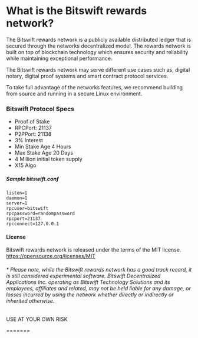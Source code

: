 # What is the Bitswift rewards network?

The Bitswift rewards network is a publicly available distributed ledger that is secured through the networks decentralized model. The rewards network is built on top of blockchain technology which ensures security and reliability while maintaining exceptional performance.

The Bitswift rewards network may serve different use cases such as, digital notary, digital proof systems and smart contract protocol services.

To take full advantage of the networks features, we recommend building from source and running in a secure Linux environment.

### Bitswift Protocol Specs

* Proof of Stake 
* RPCPort: 21137
* P2PPort: 21138
* 3% Interest 
* Min Stake Age 4 Hours
* Max Stake Age 20 Days
* 4 Million initial token supply
* X15 Algo 


##### Sample bitswift.conf
```
listen=1
daemon=1
server=1
rpcuser=bitswift
rpcpassword=randompassword
rpcport=21137
rpcconnect=127.0.0.1
```
#### License

Bitswift rewards network is released under the terms of the MIT license. https://opensource.org/licenses/MIT

###### * Please note, while the Bitswift rewards network has a good track record, it is  still considered experimental software. Bitswift Decentralized Applications Inc. operating as Bitswift Technology Solutions and its employees, affiliates and related,  may not be held liable for any damage, or losses incurred by using the network whether directly or indirectly or inherited otherwise.

USE AT YOUR OWN RISK

=======
